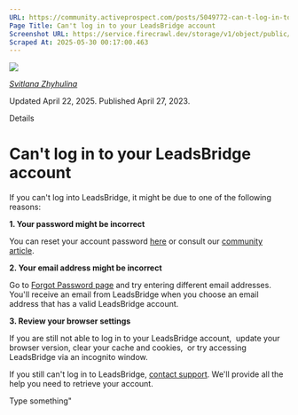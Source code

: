 ```yaml
---
URL: https://community.activeprospect.com/posts/5049772-can-t-log-in-to-your-leadsbridge-account
Page Title: Can't log in to your LeadsBridge account
Screenshot URL: https://service.firecrawl.dev/storage/v1/object/public/media/screenshot-3e6a3e7b-b72a-4b43-965c-e30a9de8d7cf.png
Scraped At: 2025-05-30 00:17:00.463
---
```


[![](https://content2.bloomfire.com/avatars/users/1410227/thumb/thumbnail.png?f=1617390238&Expires=1748567811&Signature=VF-zcEJupatPk8TJ4Ki3p9KvvYZGZS3SSN0FQKQp77fNVoG3bKn8lW4nKQEO7Di2AYw61S-ZYVIM-P-uI1mAfRtXIj0Y4tl3U1lskz8Q9xfRW-lDtncjgRH3MChtnv-yzmu8ZbScBZT28kedlpOcQG1DCXVYURcF2~4lPsFGP8GqbcXlWpDNZQJkpt~2c8-qvsHiW8jH9HC~LZjn9XC9EmRIEKAccTubSjThkYbnBMxdkazyRSiOVaCd1E2dDuvhGF45pvjzCjqIeRAJs9oUw2AYfEqrx7KcnAGdoK0dSPq6tobXBCBKu~LnvqiTYu138RVeQaTOLDnvn9BqQD60pg__&Key-Pair-Id=APKAIDFCFZ2UHE5LPIUA)](https://community.activeprospect.com/memberships/7866463-svitlana-zhyhulina)

[_Svitlana Zhyhulina_](https://community.activeprospect.com/memberships/7866463-svitlana-zhyhulina)

Updated April 22, 2025. Published April 27, 2023.

Details

# Can't log in to your LeadsBridge account

If you can't log into LeadsBridge, it might be due to one of the following reasons:

**1\. Your password might be incorrect**

You can reset your account password [here](https://leadsbridge.com/app/profile) or consult our [community article](https://community.activeprospect.com/posts/5062234-change-or-reset-your-leadsbridge-account-password).

**2\. Your email address might be incorrect**

Go to [Forgot Password page](https://leadsbridge.com/app/login) and try entering different email addresses. You'll receive an email from LeadsBridge when you choose an email address that has a valid LeadsBridge account.

**3\. Review your browser settings**

If you are still not able to log in to your LeadsBridge account,  update your browser version, clear your cache and cookies,  or try accessing LeadsBridge via an incognito window.

If you still can't log in to LeadsBridge, [contact support](https://community.activeprospect.com/posts/5116014-how-to-contact-activeprospect-support). We'll provide all the help you need to retrieve your account.

Type something"

